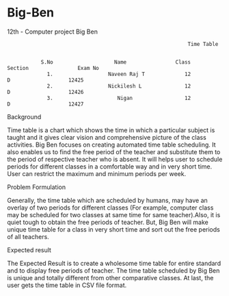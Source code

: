 # Big-Ben
12th - Computer project
                                                                Big Ben

                                                               Time Table 


               S.No                    Name                Class                Section                Exam No
                 1.                  Naveen Raj T             12                     D                   12425
                 2.                  Nickilesh L              12                     D                   12426
                 3.                     Nigan                 12                     D                   12427

       
Background  

Time table is a chart which shows the time in which a particular subject is taught and it gives clear vision and comprehensive picture of the class activities. Big Ben focuses on creating automated time table scheduling. It also enables us to find the free period of the teacher and substitute them to the period of respective teacher who is absent. It will helps user to schedule periods for different classes in a comfortable way and in very short time. User can restrict the maximum and minimum periods per week.

Problem Formulation

Generally, the time table which are scheduled by humans, may have an overlay of two periods for different classes (For example, computer class may be scheduled for two classes at same time for same teacher).Also, it is quiet tough to obtain the free periods of teacher. 
But, Big Ben will make unique time table for a class in very short time and sort out the free periods of all teachers.
 
Expected result 

The Expected Result is to create a wholesome time table for entire standard and to display free periods of teacher. The time table scheduled by Big Ben is unique and totally different from other comparative classes. At last, the user gets the time table in CSV file format.



